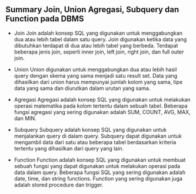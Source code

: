 ## Summary Join, Union Agregasi, Subquery dan Function pada DBMS

- Join
Join adalah konsep SQL yang digunakan untuk menggabungkan dua atau lebih tabel dalam satu query. Join digunakan ketika data yang dibutuhkan terdapat di dua atau lebih tabel yang berbeda. Terdapat beberapa jenis join, seperti inner join, left join, right join, dan full outer join.

- Union
Union digunakan untuk menggabungkan dua atau lebih hasil query dengan skema yang sama menjadi satu result set. Data yang dihasilkan dari union harus mempunyai jumlah kolom yang sama, tipe data yang sama dan diurutkan dalam urutan yang sama.

- Agregasi
Agregasi adalah konsep SQL yang digunakan untuk melakukan operasi matematika pada kolom tertentu dalam sebuah tabel. Beberapa fungsi agregasi yang sering digunakan adalah SUM, COUNT, AVG, MAX, dan MIN.

- Subquery
Subquery adalah konsep SQL yang digunakan untuk menjalankan query di dalam query. Subquery dapat digunakan untuk mengambil data dari satu atau beberapa tabel berdasarkan kriteria tertentu yang dihasilkan dari query yang lain.

- Function
Function adalah konsep SQL yang digunakan untuk membuat sebuah fungsi yang dapat digunakan untuk melakukan operasi pada data dalam query. Beberapa fungsi SQL yang sering digunakan adalah date, time, dan string functions. Function yang sering digunakan juga adalah stored procedure dan trigger.
